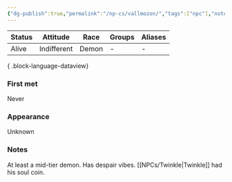```yaml
---
{"dg-publish":true,"permalink":"/np-cs/vallmozon/","tags":["npc"],"noteIcon":"npc","created":"2023-12-30T13:25:24.577+01:00","updated":"2024-01-08T12:44:39.642+01:00"}
---
```


| Status | Attitude    | Race  | Groups | Aliases |
| ------ | ----------- | ----- | ------ | ------- |
| Alive  | Indifferent | Demon | \-     | \-      |

{ .block-language-dataview}
### First met
Never
### Appearance
Unknown
### Notes
At least a mid-tier demon. Has despair vibes. [[NPCs/Twinkle\|Twinkle]] had his soul coin.